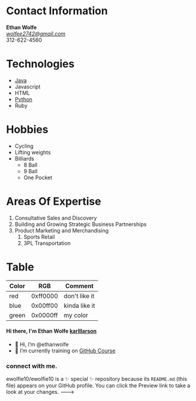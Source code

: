 # Contact Information
**Ethan Wolfe**<br/>
*wolfee2742@gmail.com*<br/>
312-622-4560
# Technologies
- [Java](https://docs.oracle.com/en/java/)
- Javascript
- HTML
- [Python](https://docs.python.org/3/)
- Ruby
# Hobbies
* Cycling
* Lifting weights
* Billiards
  * 8 Ball
  * 9 Ball
  * One Pocket
# Areas Of Expertise
1. Consultative Sales and Discovery
2. Building and Growing Strategic Business Partnerships
3. Product Marketing and Merchandising
   1. Sports Retail
   2. 3PL Transportation
# Table
Color | RGB | Comment
------|-----|--------
red | 0xff0000 | don't like it
blue | 0x00ff00 | kinda like it
green | 0x0000ff | my color

#### Hi there, I'm Ethan Wolfe [karlllarson][website]
- 👋 Hi, I’m @ethanwolfe
- 🌱 I’m currently training on [GitHub Course][website]

### connect with me.

ewolfie10/ewolfie10 is a ✨ special ✨ repository because its `README.md` (this file) appears on your GitHub profile.
You can click the Preview link to take a look at your changes.
--->

[website]: https://www.facebook.com/LarsonIpPc

